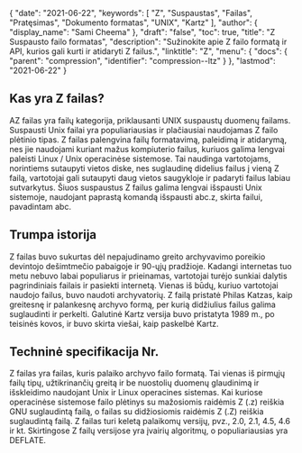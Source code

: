 {
  "date": "2021-06-22",
  "keywords": [
"Z",
"Suspaustas",
"Failas",
"Pratęsimas",
"Dokumento formatas",
"UNIX",
"Kartz"
],
  "author": {
    "display_name": "Sami Cheema"
},
  "draft": "false",
  "toc": true,
  "title": "Z Suspausto failo formatas",
  "description": "Sužinokite apie Z failo formatą ir API, kurios gali kurti ir atidaryti Z failus.",
  "linktitle": "Z",
  "menu": {
    "docs": {
      "parent": "compression",
      "identifier": "compression--ltz"
}
},
  "lastmod": "2021-06-22"
}

## Kas yra Z failas? ##

AZ failas yra failų kategorija, priklausanti UNIX suspaustų duomenų failams. Suspausti Unix failai yra populiariausias ir plačiausiai naudojamas Z failo plėtinio tipas. Z failas palengvina failų formatavimą, paleidimą ir atidarymą, nes jie naudojami kuriant mažus kompiuterio failus, kuriuos galima lengvai paleisti Linux / Unix operacinėse sistemose. Tai naudinga vartotojams, norintiems sutaupyti vietos diske, nes suglaudinę didelius failus į vieną Z failą, vartotojai gali sutaupyti daug vietos saugykloje ir padaryti failus labiau sutvarkytus. Šiuos suspaustus Z failus galima lengvai išspausti Unix sistemoje, naudojant paprastą komandą išspausti abc.z, skirta failui, pavadintam abc.


## Trumpa istorija ##

Z failas buvo sukurtas dėl nepajudinamo greito archyvavimo poreikio devintojo dešimtmečio pabaigoje ir 90-ųjų pradžioje. Kadangi internetas tuo metu nebuvo labai populiarus ir prieinamas, vartotojai turėjo sunkiai dalytis pagrindiniais failais ir pasiekti internetą. Vienas iš būdų, kuriuo vartotojai naudojo failus, buvo naudoti archyvatorių. Z failą pristatė Philas Katzas, kaip greitesnę ir palankesnę archyvo formą, per kurią didžiulius failus galima suglaudinti ir perkelti. Galutinė Kartz versija buvo pristatyta 1989 m., po teisinės kovos, ir buvo skirta viešai, kaip paskelbė Kartz.


## Techninė specifikacija Nr.

Z failas yra failas, kuris palaiko archyvo failo formatą. Tai vienas iš pirmųjų failų tipų, užtikrinančių greitą ir be nuostolių duomenų glaudinimą ir išskleidimo naudojant Unix ir Linux operacines sistemas. Kai kuriose operacinėse sistemose failo plėtinys su mažosiomis raidėmis Z (.z) reiškia GNU suglaudintą failą, o failas su didžiosiomis raidėmis Z (.Z) reiškia suglaudintą failą. Z failas turi keletą palaikomų versijų, pvz., 2.0, 2.1, 4.5, 4.6 ir kt. Skirtingose Z failų versijose yra įvairių algoritmų, o populiariausias yra DEFLATE.




